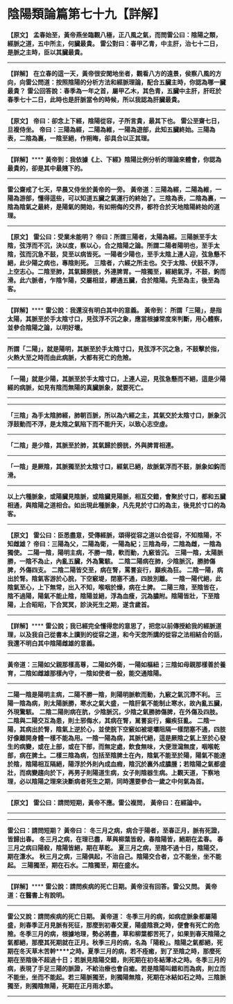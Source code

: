 # 陰陽類論篇第七十九【詳解】

**【原文】**
**孟春始至，黃帝燕坐臨觀八極，正八風之氣，而問雷公曰：陰陽之類，經脈之道，五中所主，何臟最貴。**
**雷公對曰：春甲乙青，中主肝，治七十二日，是脈之主時，臣以其臟最貴。**
****
**【詳解】**
**在立春的這一天，黃帝很安閑地坐者，觀看八方的遠景，侯察八風的方向，向雷公問道：按照陰陽的分析方法和經脈理論，配合五臟主時，你認為哪一臟最貴？**
**雷公回答說：春季為一年之首，屬甲乙木，其色青，五臟中主肝，肝旺於春季七十二日，此時也是肝脈當令的時候，所以我認為肝臟最貴。**
****
**【原文】**
**帝曰：卻念上下經，陰陽從容，子所言貴，最其下也。**
**雷公至齋七日，旦複侍坐。**
**帝曰：三陽為經，二陽為維，一陽為遊部，此知五臟終始。三陽為表，二陰為裏，一陰至絕，作朔晦，卻具合以正其理。**
****
**【詳解】******
**黃帝到：我依據《上、下經》陰陽比例分析的理論來體會，你認為最貴的，卻是其中最賤下的。**
****
**雷公齋戒了七天，早晨又侍坐於黃帝的一旁。**
**黃帝道：三陽為經，二陽為維，一陽為游部，懂得這些，可以知道五臟之氣運行的終始了。三陰為表，二陰為裏，一陰為陰氣之最終，是陽氣的開始，有如朔侮的交界，都符合於天地陰陽終始的道理。**
****
**【原文】**
**雷公曰：受業未能明？**
**帝曰：所謂三陽者，太陽為經。三陽脈至手太陰，弦浮而不沉，決以度，察以心，合之陰陽之論。所謂二陽者陽明也，至手太陰，弦而沉急不鼓，炅至以病皆死。一陽者少陽也，至手太陰上連人迎，弦急懸不絕，此少陽之病也，專陰則死。**
**三陰者，六經之所主也。交于太陰、伏鼓不浮，上空志心。二陰至肺，其氣歸膀胱，外連脾胃。一陰獨至，經絕氣浮，不鼓，鉤而滑。此六脈者，乍陰乍陽，交屬相並，繆通五臟，合於陰陽。先至為主，後至為客。**
****
**【詳解】******
**雷公說：我還沒有明白其中的意義。**
**黃帝到：**
**所謂「三陽」，是指太陽，其脈至於手太陰寸口，見弦浮不沉之象，應當根據常度來判斷，用心體察，並參合陰陽之論，以明好壞。**
****
**所謂「二陽」，就是陽明，其脈至於手太陰寸口，見弦浮不沉之急，不鼓擊於指，火熱大至之時而由此病脈，大都有死亡的危險。**
****
**「一陽」就是少陽，其脈至於手太陰寸口，上連人迎，見弦急懸而不絕，這是少陽經的病脈，如見有陰而無陽的真臟脈象，就要死亡。**
****
****
**「三陰」為手太陰肺經，肺朝百脈，所以為六經之主，其氣交於太陰寸口，脈象沉浮鼓動而不浮，是太陰之氣陷下而不能升天，以致心志空虛。**
****
**「二陰」是少陰，其脈至於肺，其氣歸於膀胱，外與脾胃相連。**
****
**「一陰」是厥陰，其脈獨至於太陰寸口，經氣已絕，故脈氣浮而不鼓，脈象如鈎而滑。**
****
**以上六種脈象，或陽臟見陰脈，或陰臟見陽脈，相互交錯，會聚於寸口，都和五臟相通，與陰陽之道相合。如出現此種脈象，凡先見於寸口的為主，後見於寸口的為客。**
****
**【原文】**
**雷公曰：臣悉盡意，受傳經脈，頌得從容之道以合從容，不知陰陽，不知雌雄？**
**帝曰：三陽為父，二陽為衛，一陽為紀；三陰為母，二陰為雌，一陰為獨使。**
**二陽一陰，陽明主病，不勝一陰，軟而動，九竅皆沉。**
**三陽一陰，太陽脈勝，一陰不為止，內亂五臟，外為驚駭。**
**二陰二陽病在肺，少陰脈沉，勝肺傷脾，外傷四支。**
**二陰二陽皆交至，病在腎，罵詈妄行，巔疾為狂。**
**二陰一陽，病出於腎。陰氣客游於心脘，下空竅堤，閉塞不通，四肢別離。**
**一陰一陽代絕，此陰氣至心，上下無常，出入不知，喉咽於燥，病在土脾。**
**二陽三陰，至陰皆在，陰不過陽，陽氣不能止陰，陰陽並絕，浮為血瘦，沉為膿附。陰陽皆壯，下至陰陽，上合昭昭，下合冥冥，診決死生之期，遂含歲首。**
****
**【詳解】******
**雷公說；我已經完全懂得您的意思了，把您以前傳授給我的經脈道理，以及我自己從書本上讀到的從容之道，和今天您所講的從容之法相結合的話，我還不明白其中陰陽雌雄的意義。**
****
**黃帝道：三陽如父親那樣高尊，二陽如外衛，一陽如樞紐；三陰如母親那樣善於養育，二陰如雌雄那樣內守，一陰如使者一般，能交通陰陽。**
****
**二陽一陰是陽明主病，二陽不勝一陰，則陽明脈軟而動，九竅之氣沉滯不利。**
**三陽一陰為病，則太陽脈勝，寒水之氣大盛，一陰肝氣不能制止寒水，故內亂五臟，外現驚駭。**
**二陰二陽則病在肮，少陰脈沉，少陰之氣勝肺傷脾，在外傷及四肢。**
**二陰與二陽交互為患，則土邪侮水，其病在腎，駡詈妄行，癲疾狂亂。**
**二陰一陽，其病出於腎，陰氣上逆於心，並使脘下空竅如被堤壩阻隔一樣閉塞不通，四肢好像離開身體一樣不能為用。一陰一陽為病，其脈代絕，這是厥陰之氣上至於心發生的病變，或在上部，或在下部，而無定處，飲食無味，大便泄瀉無度，咽喉乾部，病在脾土。二樣三陰為病，包括至陰脾土在內，陰氣不能至於陽，陽氣不能達於陰，陰陽相互隔絕，陽浮於外則內成血瘕，陰沉於裏外成膿腫；若陰陽之氣都盛壯，而病變趨向於下，再男子則陽道生病，女子則陰器生病。上觀天道，下察地理，必以陰陽之理來決斷病者死生之期，同時還要參合一歲之中何氣為首。**
****
**【原文】**
**雷公曰：請問短期，黃帝不應。雷公複問，**
**黃帝曰：在經論中。**
****
****
**雷公曰：請問短期？**
**黃帝曰：**
**冬三月之病，病合于陽者，至春正月，脈有死證，皆歸出春。**
**冬三月之病，在理已盡，草與柳葉皆殺，春陰陽皆，絕期在孟春。**
**春三月之病曰陽殺，陰陽皆絕，期在草乾。**
**夏三月之病，至陰不過十日，陰陽交，期在溓水。**
**秋三月之病，三陽俱起，不治自己。陰陽交合者，立不能坐，坐不能起。**
**三陽獨至，期在石水。二陰獨至，期在盛水。**
****
**【詳解】******
**雷公說：請問疾病的死亡日期。黃帝沒有回答。雷公又問。**
**黃帝道：在醫書上有說明。**
****
**雷公又說：請問疾病的死亡日期。**
**黃帝道：**
**冬季三月的病，如病症脈象都屬陽盛，則春季正月見脈有死征，那麼到初春交夏，陽盛陰衰之時，便會有死亡的危險。冬季三月的病，根據地理，勢必將盡，草和柳葉都苦死了，如果到春天陰陽之氣都絕，那麼其死期就在正月。****秋****季三月的病，名為「陽殺」。陰陽之氣都絕，死期在冬天草木苦幹****之時。夏季三月的病，若不痊癒，到了至陰之時，那麼死期在至陰後不超過十日；若脈見陰陽交錯，則死期在初冬結薄冰之時。冬季三月的病，表現了手足三陽的脈證，不給治療也會自癒。若是陰陽叫錯和而為病，則立而不能坐，坐而不能起。若三陽脈獨至，則獨陽無陰，死期在冰結如石之時。三陰脈獨至，則獨陰無陽，死期在正月雨水節。**
****


